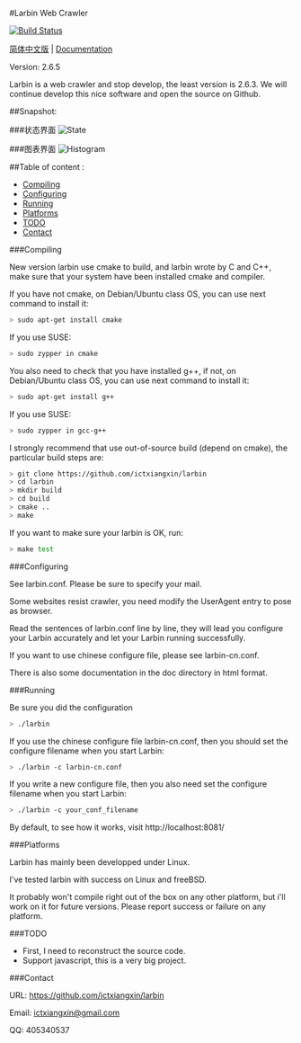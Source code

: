 #Larbin Web Crawler

[![Build Status](https://travis-ci.org/ictxiangxin/larbin.svg?branch=master)](https://travis-ci.org/ictxiangxin/larbin)

[简体中文版](/README.md) |
[Documentation](/doc/index-en.md)

Version: 2.6.5

Larbin is a web crawler and stop develop, the least version is 2.6.3.
We will continue develop this nice software and open the source on Github.

##Snapshot:

###状态界面
![State](http://raw.githubusercontent.com/ictxiangxin/larbin/master/doc/image/readme/state.jpg)

###图表界面
![Histogram](http://raw.githubusercontent.com/ictxiangxin/larbin/master/doc/image/readme/histogram.jpg)

##Table of content :

* [Compiling](#compiling)
* [Configuring](#configuring)
* [Running](#running)
* [Platforms](#platforms)
* [TODO](#todo)
* [Contact](#contact)

###Compiling

New version larbin use cmake to build, and larbin wrote by C and C++, make sure that your system have been installed cmake and compiler.

If you have not cmake, on Debian/Ubuntu class OS, you can use next command to install it:
```bash
> sudo apt-get install cmake
```
If you use SUSE:
```bash
> sudo zypper in cmake
```
You also need to check that you have installed g++, if not, on Debian/Ubuntu class OS, you can use next command to install it:
```bash
> sudo apt-get install g++
``` 
If you use SUSE:
```bash
> sudo zypper in gcc-g++
```

I strongly recommend that use out-of-source build (depend on cmake), the particular build steps are:
```bash
> git clone https://github.com/ictxiangxin/larbin
> cd larbin
> mkdir build
> cd build
> cmake ..
> make
```
If you want to make sure your larbin is OK, run:
```bash
> make test
```

###Configuring

See larbin.conf. Please be sure to specify your mail.

Some websites resist crawler, you need modify the UserAgent entry to pose as browser.

Read the sentences of larbin.conf line by line, they will lead you configure your Larbin accurately and let your Larbin running successfully.

If you want to use chinese configure file, please see larbin-cn.conf.

There is also some documentation in the doc directory in html format.

###Running

Be sure you did the configuration

```bash
> ./larbin
```
If you use the chinese configure file larbin-cn.conf, then you should set the configure filename when you start Larbin:
```bash
> ./larbin -c larbin-cn.conf
```
If you write a new configure file, then you also need set the configure filename when you start Larbin:
```bash
> ./larbin -c your_conf_filename
```

By default, to see how it works, visit http://localhost:8081/

###Platforms

Larbin has mainly been developped under Linux.

I've tested larbin with success on Linux and freeBSD.

It probably won't compile right out of the box on any other platform,
but i'll work on it for future versions. Please report success or failure on any platform.

###TODO

* First, I need to reconstruct the source code.
* Support javascript, this is a very big project.

###Contact

URL: https://github.com/ictxiangxin/larbin

Email: ictxiangxin@gmail.com

QQ: 405340537
